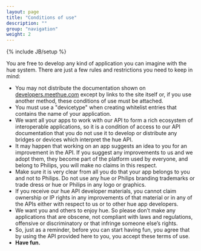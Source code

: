 ```yaml
---
layout: page
title: "Conditions of use"
description: ""
group: "navigation"
weight: 2
---
```

{% include JB/setup %}

You are free to develop any kind of application you can imagine with the hue system. There are just a few rules and restrictions you need to keep in mind:
* You may not distribute the documentation shown on [developers.meethue.com](http://developers.meethue.com/) except by links to the site itself or, if you use another method, these conditions of use must be attached.
*	You must use a "devicetype" when creating whitelist entries that contains the name of your application.
*	We want all your apps to work with our API to form a rich ecosystem of interoperable applications, so it is a condition of access to our API documentation that you do not use it to develop or distribute any bridges or devices which interpret the hue API.
*	It may happen that working on an app suggests an idea to you for an improvement in the API. If you suggest any improvements to us and we adopt them, they become part of the platform used by everyone, and belong to Philips, you will make no claims in this respect.
*	Make sure it is very clear from all you do that your app belongs to you and not to Philips. Do not use any hue or Philips branding trademarks or trade dress or hue or Philips in any logo or graphics. 
*	If you receive our hue API developer materials, you  cannot claim ownership or IP rights in any improvements of that material or in any of the APIs either with respect to us or to other hue app developers.
*	We want you and others to enjoy hue. So please don’t make any applications that are obscene, not compliant with laws and regulations, offensive or discriminatory or that infringe someone else’s rights.
*	So, just as a reminder, before you can start having fun, you agree that by using the API provided here to you, you accept these terms of use. 
*	**Have fun.**
